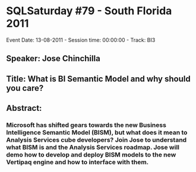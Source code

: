 # SQLSaturday #79 - South Florida 2011
Event Date: 13-08-2011 - Session time: 00:00:00 - Track: BI3
## Speaker: Jose Chinchilla
## Title: What is BI Semantic Model and why should you care?
## Abstract:
### Microsoft has shifted gears towards the new Business Intelligence Semantic Model (BISM), but what does it mean to Analysis Services cube developers? Join Jose to understand what BISM is and the Analysis Services roadmap. Jose will demo how to develop and deploy BISM models to the new Vertipaq engine and how to interface with them.
